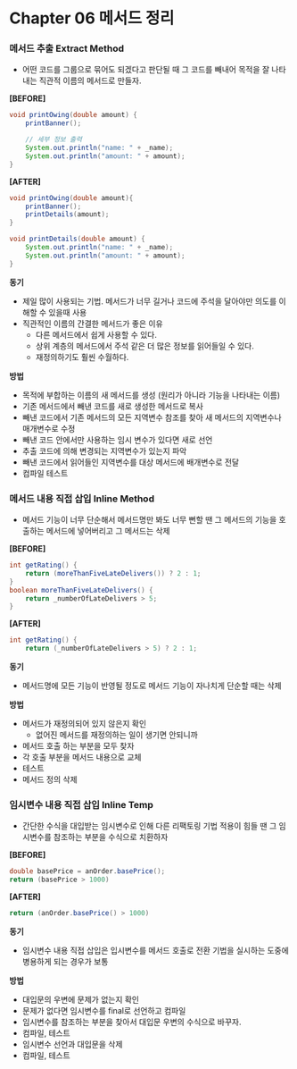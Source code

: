 # Chapter 06 메서드 정리

### 메서드 추출 Extract Method
- 어떤 코드를 그룹으로 묶어도 되겠다고 판단될 때 그 코드를 빼내어 목적을 잘 나타내는 직관적 이름의 메서드로 만들자.  

**[BEFORE]**
```java
void printOwing(double amount) {
    printBanner();

    // 세부 정보 출력
    System.out.println("name: " + _name);
    System.out.println("amount: " + amount);
}
```

**[AFTER]**
```java
void printOwing(double amount){
    printBanner();
    printDetails(amount);
}

void printDetails(double amount) {
    System.out.println("name: " + _name);
    System.out.println("amount: " + amount);
}
```
**동기**
- 제일 많이 사용되는 기법. 메서드가 너무 길거나 코드에 주석을 달아야만 의도를 이해할 수 있을때 사용  
- 직관적인 이름의 간결한 메서드가 좋은 이유
  - 다른 메서드에서 쉽게 사용할 수 있다. 
  - 상위 계층의 메서드에서 주석 같은 더 많은 정보를 읽어들일 수 있다.
  - 재정의하기도 훨씬 수월하다.

**방법**
- 목적에 부합하는 이름의 새 메서드를 생성 (원리가 아니라 기능을 나타내는 이름)
- 기존 메서드에서 빼낸 코드를 새로 생성한 메서드로 복사
- 빼낸 코드에서 기존 메서드의 모든 지역변수 참조를 찾아 새 메서드의 지역변수나 매개변수로 수정
- 빼낸 코드 안에서만 사용하는 임시 변수가 있다면 새로 선언
- 추출 코드에 의해 변경되는 지역변수가 있는지 파악
- 빼낸 코드에서 읽어들인 지역변수를 대상 메서드에 배개변수로 전달 
- 컴파일 테스트 

### 메서드 내용 직접 삽입 Inline Method
- 메서드 기능이 너무 단순해서 메서드명만 봐도 너무 뻔할 땐 그 메서드의 기능을 호출하는 메서드에 넣어버리고 그 메서드는 삭제

**[BEFORE]**
```java
int getRating() {
    return (moreThanFiveLateDelivers()) ? 2 : 1;
}
boolean moreThanFiveLateDelivers() {
    return _numberOfLateDelivers > 5;
}
```

**[AFTER]**
```java
int getRating() {
    return (_numberOfLateDelivers > 5) ? 2 : 1;
```

**동기**
- 메서드명에 모든 기능이 반영될 정도로 메서드 기능이 자나치게 단순할 때는 삭제

**방법**
- 메서드가 재정의되어 있지 않은지 확인
  - 없어진 메서드를 재정의하는 일이 생기면 안되니까
- 메서드 호출 하는 부분을 모두 찾자
- 각 호출 부분을 메서드 내용으로 교체
- 테스트 
- 메서드 정의 삭제  

### 임시변수 내용 직접 삽입 Inline Temp
- 간단한 수식을 대입받는 임시변수로 인해 다른 리팩토링 기법 적용이 힘들 땐 그 임시변수를 참조하는 부분을 수식으로 치환하자

**[BEFORE]**
```java
double basePrice = anOrder.basePrice();
return (basePrice > 1000)
```

**[AFTER]**
```java
return (anOrder.basePrice() > 1000)
```

**동기**
- 임시변수 내용 직접 삽입은 입시변수를 메서드 호출로 전환 기법을 실시하는 도중에 병용하게 되는 경우가 보통

**방법**
- 대입문의 우변에 문제가 없는지 확인  
- 문제가 없다면 임시변수를 final로 선언하고 컴파일  
- 임시변수를 참조하는 부분을 찾아서 대입문 우변의 수식으로 바꾸자.
- 컴파일, 테스트 
- 임시변수 선언과 대입문을 삭제  
- 컴파일, 테스트 